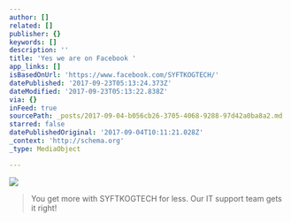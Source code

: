 ```yaml
---
author: []
related: []
publisher: {}
keywords: []
description: ''
title: 'Yes we are on Facebook '
app_links: []
isBasedOnUrl: 'https://www.facebook.com/SYFTKOGTECH/'
datePublished: '2017-09-23T05:13:24.373Z'
dateModified: '2017-09-23T05:13:22.838Z'
via: {}
inFeed: true
sourcePath: _posts/2017-09-04-b056cb26-3705-4068-9288-97d42a0ba8a2.md
starred: false
datePublishedOriginal: '2017-09-04T10:11:21.028Z'
_context: 'http://schema.org'
_type: MediaObject

---
```

![](https://the-grid-user-content.s3-us-west-2.amazonaws.com/e89a63d2-8a72-4fcc-bc20-7773cf412eac.jpg)

> You get more with SYFTKOGTECH for less. Our IT support team gets it right!
